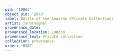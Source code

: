 ```yaml
---
pid: '10063'
object_pid: '2973'
label: Battle of the Amazons (Private Collection)
artist: janbrueghel
provenance_date:
provenance_location: London
provenance_text: Private collection
collection: provenance
order: '0187'
---
```

